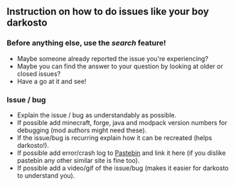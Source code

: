 ## Instruction on how to do issues like your boy darkosto

### Before anything else, use the *search* feature!
 * Maybe someone already reported the issue you're experiencing?
 * Maybe you can find the answer to your question by looking at older or closed issues?
 * Have a go at it and see!
 
 ### Issue / bug
 - Explain the issue / bug as understandably as possible.
 - If possible add minecraft, forge, java and modpack version numbers for debugging (mod authors might need these).
 - If the issue/bug is recurring explain how it can be recreated (helps darkosto!).
 - If possible add error/crash log to [Pastebin](https://pastebin.com/) and link it here (if you dislike pastebin any other similar site is fine too).
 - If possible add a video/gif of the issue/bug (makes it easier for darkosto to understand you).
